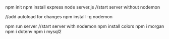 npm init
npm install express
node server.js //start server without nodemon

//add autoload for changes
npm install -g nodemon

npm run server //start server with nodemon
npm install colors
npm i morgan
npm i dotenv
npm i mysql2
